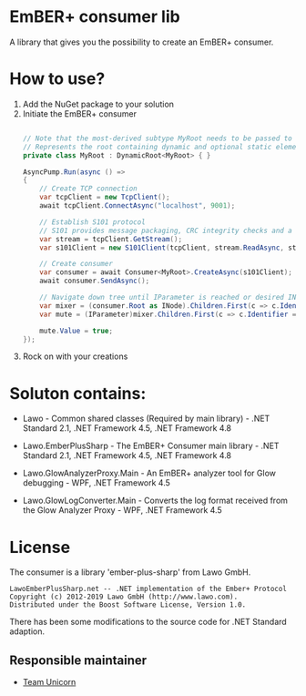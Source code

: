 # EmBER+ consumer lib
A library that gives you the possibility to create an EmBER+ consumer.

# How to use?
1. Add the NuGet package to your solution
2. Initiate the EmBER+ consumer
    ```csharp

    // Note that the most-derived subtype MyRoot needs to be passed to the generic base class.
    // Represents the root containing dynamic and optional static elements in the object tree accessible through Consumer<TRoot>.Root
    private class MyRoot : DynamicRoot<MyRoot> { }

    AsyncPump.Run(async () =>
    {
        // Create TCP connection
        var tcpClient = new TcpClient();
        await tcpClient.ConnectAsync("localhost", 9001);

        // Establish S101 protocol
        // S101 provides message packaging, CRC integrity checks and a keep-alive mechanism.
        var stream = tcpClient.GetStream();
        var s101Client = new S101Client(tcpClient, stream.ReadAsync, stream.WriteAsync);

        // Create consumer
        var consumer = await Consumer<MyRoot>.CreateAsync(s101Client);
        await consumer.SendAsync();

        // Navigate down tree until IParameter is reached or desired INode
        var mixer = (consumer.Root as INode).Children.First(c => c.Identifier == "MixerEmberIdentifier");
        var mute = (IParameter)mixer.Children.First(c => c.Identifier == "Mute");

        mute.Value = true;
    });
    ```
3. Rock on with your creations

# Soluton contains:
- Lawo - Common shared classes (Required by main library) - .NET Standard 2.1, .NET Framework 4.5, .NET Framework 4.8
- Lawo.EmberPlusSharp - The EmBER+ Consumer main library - .NET Standard 2.1, .NET Framework 4.5, .NET Framework 4.8

- Lawo.GlowAnalyzerProxy.Main - An EmBER+ analyzer tool for Glow debugging - WPF, .NET Framework 4.5
- Lawo.GlowLogConverter.Main - Converts the log format received from the Glow Analyzer Proxy - WPF, .NET Framework 4.5


License
=======
The consumer is a library 'ember-plus-sharp' from Lawo GmbH.
```
LawoEmberPlusSharp.net -- .NET implementation of the Ember+ Protocol
Copyright (c) 2012-2019 Lawo GmbH (http://www.lawo.com).
Distributed under the Boost Software License, Version 1.0.
```
There has been some modifications to the source code for .NET Standard adaption.

## Responsible maintainer
- [Team Unicorn](mailto:teamunicorn@sr.se)
